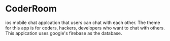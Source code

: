 # CoderRoom
ios mobile chat applcation that users can chat with each other. The theme for this app is for 
coders, hackers, developers who want to chat with others. This applcation uses google's firebase as the database.
